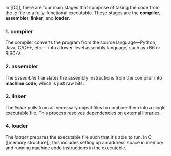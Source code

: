 In [[C]], there are four main stages that comprise of taking the code from the *.c* file to a fully-functional executable. These stages are the **compiler**, **assembler**, **linker**, and **loader**.

### 1. compiler
The compiler converts the program from the source language—Python, Java, C/C++, etc.— into a lower-level assembly language, such as x86 or RISC-V.

### 2. assembler
The *assembler* translates the assembly instructions from the compiler into **machine code**, which is just raw bits.

### 3. linker
The *linker* pulls from all necessary object files to combine them into a single executable file. This process resolves dependencies on external libraries. 

### 4. loader
The *loader* prepares the executable file such that it's able to run. In C [[memory structure]], this includes setting up an address space in memory and running machine code instructions in the executable.